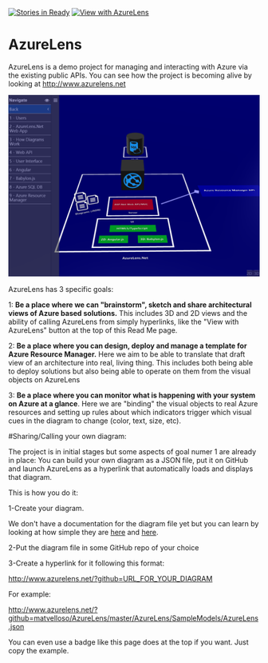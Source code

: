 [![Stories in Ready](https://badge.waffle.io/matvelloso/AzureLens.png?label=ready&title=Ready)](https://waffle.io/matvelloso/AzureLens)
[![View with AzureLens](https://azurelenspublic.blob.core.windows.net/img/azurelensbadge.png)](http://www.azurelens.net/?github=matvelloso/AzureLens/master/AzureLens/SampleModels/AzureLens.json)

# AzureLens
AzureLens is a demo project for managing and interacting with Azure via the existing public APIs. You can see how the project is becoming alive by looking at http://www.azurelens.net

<img src="doc/AzureLens.png" width="700">

AzureLens has 3 specific goals:

1: <b>Be a place where we can "brainstorm", sketch and share architectural views of Azure based solutions.</b> This includes 3D and 2D views and the ability of calling AzureLens from simply hyperlinks, like the "View with AzureLens" button at the top of this Read Me page.

2: <b>Be a place where you can design, deploy and manage a template for Azure Resource Manager.</b> Here we aim to be able to translate that draft view of an architecture into real, living thing. This includes both being able to deploy solutions but also being able to operate on them from the visual objects on AzureLens

3: <b>Be a place where you can monitor what is happening with your system on Azure at a glance</b>. Here we are "binding" the visual objects to real Azure resources and setting up rules about which indicators trigger which visual cues in the diagram to change (color, text, size, etc).

#Sharing/Calling your own diagram:

The project is in initial stages but some aspects of goal numer 1 are already in place: You can build your own diagram as a JSON file, put it on GitHub and launch AzureLens as a hyperlink that automatically loads and displays that diagram.

This is how you do it:

1-Create your diagram. 

We don't have a documentation for the diagram file yet but you can learn by looking at how simple they are <a href="https://github.com/matvelloso/AzureLens/blob/master/AzureLens/SampleModels/AzureLens.json">here</a> and <a href="https://github.com/matvelloso/AzureLens/blob/master/AzureLens/SampleModels/FaceDemo.json">here</a>.

2-Put the diagram file in some GitHub repo of your choice

3-Create a hyperlink for it following this format:

http://www.azurelens.net/?github=URL_FOR_YOUR_DIAGRAM

For example:

http://www.azurelens.net/?github=matvelloso/AzureLens/master/AzureLens/SampleModels/AzureLens.json

You can even use a badge like this page does at the top if you want. Just copy the example.

